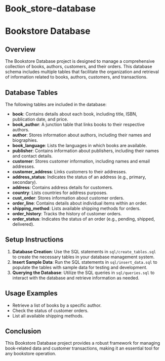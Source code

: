 # Book_store-database
# Bookstore Database

## Overview
The Bookstore Database project is designed to manage a comprehensive collection of books, authors, customers, and their orders. This database schema includes multiple tables that facilitate the organization and retrieval of information related to books, authors, customers, and transactions.

## Database Tables
The following tables are included in the database:

- **book**: Contains details about each book, including title, ISBN, publication date, and price.
- **book_author**: A junction table that links books to their respective authors.
- **author**: Stores information about authors, including their names and biographies.
- **book_language**: Lists the languages in which books are available.
- **publisher**: Contains information about publishers, including their names and contact details.
- **customer**: Stores customer information, including names and email addresses.
- **customer_address**: Links customers to their addresses.
- **address_status**: Indicates the status of an address (e.g., primary, secondary).
- **address**: Contains address details for customers.
- **country**: Lists countries for address purposes.
- **cust_order**: Stores information about customer orders.
- **order_line**: Contains details about individual items within an order.
- **shipping_method**: Lists available shipping methods for orders.
- **order_history**: Tracks the history of customer orders.
- **order_status**: Indicates the status of an order (e.g., pending, shipped, delivered).

## Setup Instructions
1. **Database Creation**: Use the SQL statements in `sql/create_tables.sql` to create the necessary tables in your database management system.
2. **Insert Sample Data**: Run the SQL statements in `sql/insert_data.sql` to populate the tables with sample data for testing and development.
3. **Querying the Database**: Utilize the SQL queries in `sql/queries.sql` to interact with the database and retrieve information as needed.

## Usage Examples
- Retrieve a list of books by a specific author.
- Check the status of customer orders.
- List all available shipping methods.

## Conclusion
This Bookstore Database project provides a robust framework for managing book-related data and customer transactions, making it an essential tool for any bookstore operation.